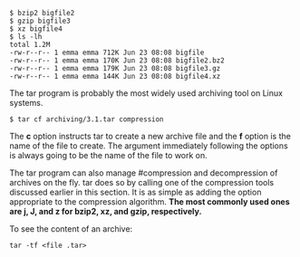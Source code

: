 ```
$ bzip2 bigfile2
$ gzip bigfile3
$ xz bigfile4
$ ls -lh
total 1.2M
-rw-r--r-- 1 emma emma 712K Jun 23 08:08 bigfile
-rw-r--r-- 1 emma emma 170K Jun 23 08:08 bigfile2.bz2
-rw-r--r-- 1 emma emma 179K Jun 23 08:08 bigfile3.gz
-rw-r--r-- 1 emma emma 144K Jun 23 08:08 bigfile4.xz
```

The tar program is probably the most widely used archiving tool on Linux systems.

```
$ tar cf archiving/3.1.tar compression
```

The **c** option instructs tar to create a new archive file and the **f** option is the name of the file to create. The argument immediately following the options is always going to be the name of the file to work on.

The tar program can also manage #compression and decompression of archives on the fly. tar does so by calling one of the compression tools discussed earlier in this section. It is as simple as adding the option appropriate to the compression algorithm. **The most commonly used ones are j, J, and z for bzip2, xz, and gzip, respectively.**

To see the content of an archive:

```
tar -tf <file .tar>
```



